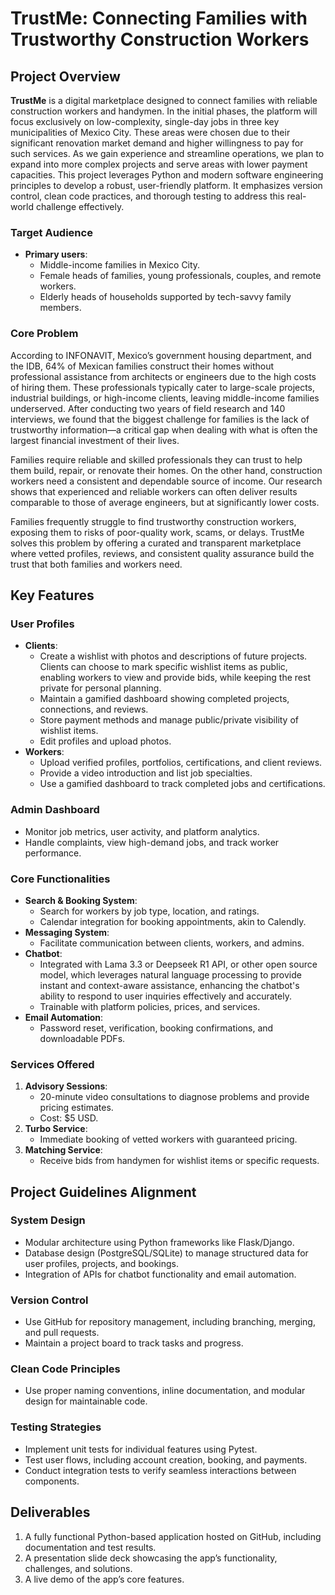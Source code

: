 # TrustMe: Connecting Families with Trustworthy Construction Workers

## Project Overview

**TrustMe** is a digital marketplace designed to connect families with reliable construction workers and handymen. In the initial phases, the platform will focus exclusively on low-complexity, single-day jobs in three key municipalities of Mexico City. These areas were chosen due to their significant renovation market demand and higher willingness to pay for such services. As we gain experience and streamline operations, we plan to expand into more complex projects and serve areas with lower payment capacities. This project leverages Python and modern software engineering principles to develop a robust, user-friendly platform. It emphasizes version control, clean code practices, and thorough testing to address this real-world challenge effectively.

### Target Audience

- **Primary users**:
  - Middle-income families in Mexico City.
  - Female heads of families, young professionals, couples, and remote workers.
  - Elderly heads of households supported by tech-savvy family members.

### Core Problem

According to INFONAVIT, Mexico’s government housing department, and the IDB, 64% of Mexican families construct their homes without professional assistance from architects or engineers due to the high costs of hiring them. These professionals typically cater to large-scale projects, industrial buildings, or high-income clients, leaving middle-income families underserved. After conducting two years of field research and 140 interviews, we found that the biggest challenge for families is the lack of trustworthy information—a critical gap when dealing with what is often the largest financial investment of their lives.

Families require reliable and skilled professionals they can trust to help them build, repair, or renovate their homes. On the other hand, construction workers need a consistent and dependable source of income. Our research shows that experienced and reliable workers can often deliver results comparable to those of average engineers, but at significantly lower costs.

Families frequently struggle to find trustworthy construction workers, exposing them to risks of poor-quality work, scams, or delays. TrustMe solves this problem by offering a curated and transparent marketplace where vetted profiles, reviews, and consistent quality assurance build the trust that both families and workers need.

## Key Features

### User Profiles

- **Clients**:
  - Create a wishlist with photos and descriptions of future projects. Clients can choose to mark specific wishlist items as public, enabling workers to view and provide bids, while keeping the rest private for personal planning.
  - Maintain a gamified dashboard showing completed projects, connections, and reviews.
  - Store payment methods and manage public/private visibility of wishlist items.
  - Edit profiles and upload photos.
- **Workers**:
  - Upload verified profiles, portfolios, certifications, and client reviews.
  - Provide a video introduction and list job specialties.
  - Use a gamified dashboard to track completed jobs and certifications.

### Admin Dashboard

- Monitor job metrics, user activity, and platform analytics.
- Handle complaints, view high-demand jobs, and track worker performance.

### Core Functionalities

- **Search & Booking System**:
  - Search for workers by job type, location, and ratings.
  - Calendar integration for booking appointments, akin to Calendly.
- **Messaging System**:
  - Facilitate communication between clients, workers, and admins.
- **Chatbot**:
  - Integrated with Lama 3.3 or Deepseek R1 API, or other open source model, which leverages natural language processing to provide instant and context-aware assistance, enhancing the chatbot's ability to respond to user inquiries effectively and accurately.
  - Trainable with platform policies, prices, and services.
- **Email Automation**:
  - Password reset, verification, booking confirmations, and downloadable PDFs.

### Services Offered

1. **Advisory Sessions**:
   - 20-minute video consultations to diagnose problems and provide pricing estimates.
   - Cost: \$5 USD.
2. **Turbo Service**:
   - Immediate booking of vetted workers with guaranteed pricing.
3. **Matching Service**:
   - Receive bids from handymen for wishlist items or specific requests.

## Project Guidelines Alignment

### System Design

- Modular architecture using Python frameworks like Flask/Django.
- Database design (PostgreSQL/SQLite) to manage structured data for user profiles, projects, and bookings.
- Integration of APIs for chatbot functionality and email automation.

### Version Control

- Use GitHub for repository management, including branching, merging, and pull requests.
- Maintain a project board to track tasks and progress.

### Clean Code Principles

- Use proper naming conventions, inline documentation, and modular design for maintainable code.

### Testing Strategies

- Implement unit tests for individual features using Pytest.
- Test user flows, including account creation, booking, and payments.
- Conduct integration tests to verify seamless interactions between components.

## Deliverables

1. A fully functional Python-based application hosted on GitHub, including documentation and test results.
2. A presentation slide deck showcasing the app’s functionality, challenges, and solutions.
3. A live demo of the app’s core features.

